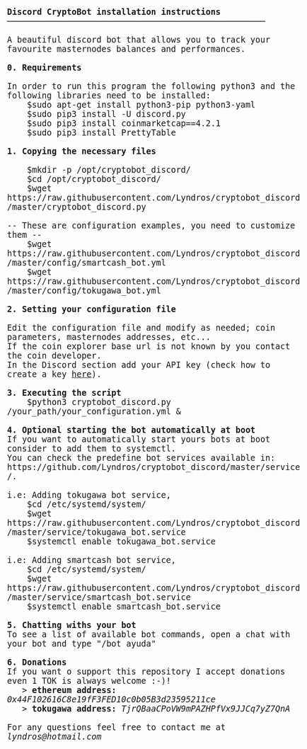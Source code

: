 <html>
<body style="font-family: Consolas, monospace; font-size:14pt;">
<b>Discord CryptoBot installation instructions</b>
<br/> ────────────────────────────────────────────────────
<br/>
<br/> A beautiful discord bot that allows you to track your favourite masternodes balances and performances.
<br/>
<br/> <b>0. Requirements</b>
<br/>
<br/> In order to run this program the following python3 and the following libraries need to be installed:
<br/> &nbsp; &nbsp; $sudo apt-get install python3-pip python3-yaml
<br/> &nbsp; &nbsp; $sudo pip3 install -U discord.py
<br/> &nbsp; &nbsp; $sudo pip3 install coinmarketcap==4.2.1
<br/> &nbsp; &nbsp; $sudo pip3 install PrettyTable
<br/>
<br/> <b>1. Copying the necessary files</b>
<br/>
<br/> &nbsp; &nbsp; $mkdir -p /opt/cryptobot_discord/
<br/> &nbsp; &nbsp; $cd /opt/cryptobot_discord/
<br/> &nbsp; &nbsp; $wget https://raw.githubusercontent.com/Lyndros/cryptobot_discord/master/cryptobot_discord.py
<br/>
<br/> -- These are configuration examples, you need to customize them --
<br/> &nbsp; &nbsp; $wget https://raw.githubusercontent.com/Lyndros/cryptobot_discord/master/config/smartcash_bot.yml
<br/> &nbsp; &nbsp; $wget https://raw.githubusercontent.com/Lyndros/cryptobot_discord/master/config/tokugawa_bot.yml
<br/>
<br/> <b>2. Setting your configuration file</b>
<br/> 
<br/> Edit the configuration file and modify as needed; coin parameters, masternodes addresses, etc...
<br/> If the coin explorer base url is not known by you contact the coin developer.
<br/> In the Discord section add your API key (check how to create a key <a href="https://discordpy.readthedocs.io/en/rewrite/discord.html">here</a>).
<br/>
<br/> <b>3. Executing the script</b>
<br/> &nbsp; &nbsp; $python3 cryptobot_discord.py /your_path/your_configuration.yml &
<br/>
<br/> <b>4. Optional starting the bot automatically at boot</b>
<br/> If you want to automatically start yours bots at boot consider to add them to systemctl.
<br/> You can check the predefine bot services available in: https://github.com/Lyndros/cryptobot_discord/master/service/.
<br/>
<br/> i.e: Adding tokugawa bot service,
<br/> &nbsp; &nbsp; $cd /etc/systemd/system/
<br/> &nbsp; &nbsp; $wget https://raw.githubusercontent.com/Lyndros/cryptobot_discord/master/service/tokugawa_bot.service
<br/> &nbsp; &nbsp; $systemctl enable tokugawa_bot.service
<br/> 
<br/> i.e: Adding smartcash bot service,
<br/> &nbsp; &nbsp; $cd /etc/systemd/system/
<br/> &nbsp; &nbsp; $wget https://raw.githubusercontent.com/Lyndros/cryptobot_discord/master/service/smartcash_bot.service
<br/> &nbsp; &nbsp; $systemctl enable smartcash_bot.service
<br/>
<br/> <b>5. Chatting withs your bot</b>
<br/> To see a list of available bot commands, open a chat with your bot and type "/bot ayuda"
<br/>
<br/> <b>6. Donations</b>
<br/> If you want o support this repository I accept donations even 1 TOK is always welcome :-)!
<br/> &nbsp; &nbsp;> <b>ethereum address:</b> <i>0x44F102616C8e19fF3FED10c0b05B3d23595211ce</i>
<br/> &nbsp; &nbsp;> <b>tokugawa address:</b> <i>TjrQBaaCPoVW9mPAZHPfVx9JJCq7yZ7QnA</i>
<br/>
<br/> For any questions feel free to contact me at <i>lyndros@hotmail.com</i>
</body>
</html>
